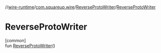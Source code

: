 //[wire-runtime](../../../index.md)/[com.squareup.wire](../index.md)/[ReverseProtoWriter](index.md)/[ReverseProtoWriter](-reverse-proto-writer.md)

# ReverseProtoWriter

[common]\
fun [ReverseProtoWriter](-reverse-proto-writer.md)()
